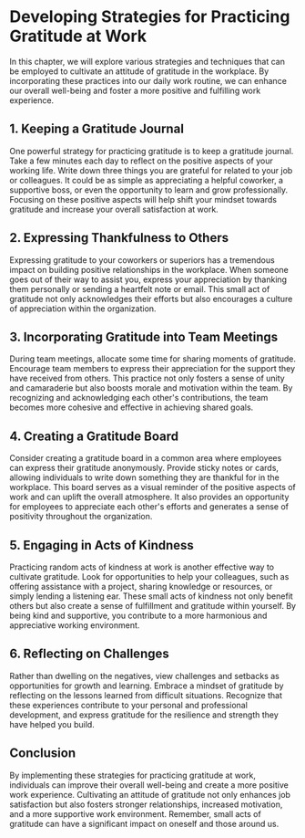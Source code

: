 Developing Strategies for Practicing Gratitude at Work
=================================================================

In this chapter, we will explore various strategies and techniques that can be employed to cultivate an attitude of gratitude in the workplace. By incorporating these practices into our daily work routine, we can enhance our overall well-being and foster a more positive and fulfilling work experience.

**1. Keeping a Gratitude Journal**
----------------------------------

One powerful strategy for practicing gratitude is to keep a gratitude journal. Take a few minutes each day to reflect on the positive aspects of your working life. Write down three things you are grateful for related to your job or colleagues. It could be as simple as appreciating a helpful coworker, a supportive boss, or even the opportunity to learn and grow professionally. Focusing on these positive aspects will help shift your mindset towards gratitude and increase your overall satisfaction at work.

**2. Expressing Thankfulness to Others**
----------------------------------------

Expressing gratitude to your coworkers or superiors has a tremendous impact on building positive relationships in the workplace. When someone goes out of their way to assist you, express your appreciation by thanking them personally or sending a heartfelt note or email. This small act of gratitude not only acknowledges their efforts but also encourages a culture of appreciation within the organization.

**3. Incorporating Gratitude into Team Meetings**
-------------------------------------------------

During team meetings, allocate some time for sharing moments of gratitude. Encourage team members to express their appreciation for the support they have received from others. This practice not only fosters a sense of unity and camaraderie but also boosts morale and motivation within the team. By recognizing and acknowledging each other's contributions, the team becomes more cohesive and effective in achieving shared goals.

**4. Creating a Gratitude Board**
---------------------------------

Consider creating a gratitude board in a common area where employees can express their gratitude anonymously. Provide sticky notes or cards, allowing individuals to write down something they are thankful for in the workplace. This board serves as a visual reminder of the positive aspects of work and can uplift the overall atmosphere. It also provides an opportunity for employees to appreciate each other's efforts and generates a sense of positivity throughout the organization.

**5. Engaging in Acts of Kindness**
-----------------------------------

Practicing random acts of kindness at work is another effective way to cultivate gratitude. Look for opportunities to help your colleagues, such as offering assistance with a project, sharing knowledge or resources, or simply lending a listening ear. These small acts of kindness not only benefit others but also create a sense of fulfillment and gratitude within yourself. By being kind and supportive, you contribute to a more harmonious and appreciative working environment.

**6. Reflecting on Challenges**
-------------------------------

Rather than dwelling on the negatives, view challenges and setbacks as opportunities for growth and learning. Embrace a mindset of gratitude by reflecting on the lessons learned from difficult situations. Recognize that these experiences contribute to your personal and professional development, and express gratitude for the resilience and strength they have helped you build.

**Conclusion**
--------------

By implementing these strategies for practicing gratitude at work, individuals can improve their overall well-being and create a more positive work experience. Cultivating an attitude of gratitude not only enhances job satisfaction but also fosters stronger relationships, increased motivation, and a more supportive work environment. Remember, small acts of gratitude can have a significant impact on oneself and those around us.

